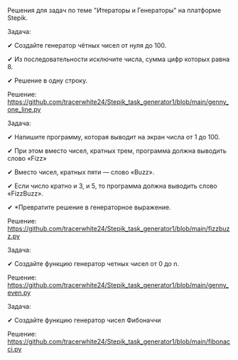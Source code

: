 Решения для задач по теме "Итераторы и Генераторы" на платформе Stepik.

Задача:

✔ Создайте генератор чётных чисел от нуля до 100.

✔ Из последовательности исключите числа, сумма цифр которых равна 8.

✔ Решение в одну строку.

Решение: https://github.com/tracerwhite24/Stepik_task_generator1/blob/main/genny_one_line.py

Задача:

✔ Напишите программу, которая выводит на экран числа от 1 до 100.

✔ При этом вместо чисел, кратных трем, программа должна выводить слово «Fizz»

✔ Вместо чисел, кратных пяти — слово «Buzz».

✔ Если число кратно и 3, и 5, то программа должна выводить слово «FizzBuzz».

✔ *Превратите решение в генераторное выражение.

Решение: https://github.com/tracerwhite24/Stepik_task_generator1/blob/main/fizzbuzz.py

Задача:

 ✔ Создайте функцию генератор четных чисел от 0 до n.

 Решение: https://github.com/tracerwhite24/Stepik_task_generator1/blob/main/genny_even.py

 Задача:

 ✔ Создайте функцию генератор чисел Фибоначчи

 Решение: https://github.com/tracerwhite24/Stepik_task_generator1/blob/main/fibonacci.py


